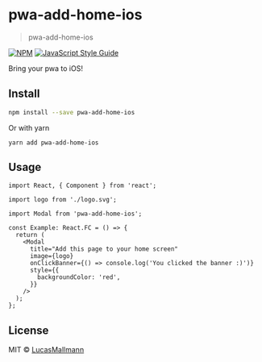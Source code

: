 # pwa-add-home-ios

> pwa-add-home-ios

[![NPM](https://img.shields.io/npm/v/test.svg)](https://www.npmjs.com/package/test) [![JavaScript Style Guide](https://img.shields.io/badge/code_style-standard-brightgreen.svg)](https://standardjs.com)

Bring your pwa to iOS!

## Install

```bash
npm install --save pwa-add-home-ios
```

Or with yarn

```
yarn add pwa-add-home-ios
```

## Usage

```tsx
import React, { Component } from 'react';

import logo from './logo.svg';

import Modal from 'pwa-add-home-ios';

const Example: React.FC = () => {
  return (
    <Modal
      title="Add this page to your home screen"
      image={logo}
      onClickBanner={() => console.log('You clicked the banner :)')}
      style={{
        backgroundColor: 'red',
      }}
    />
  );
};
```

## License

MIT © [LucasMallmann](https://github.com/LucasMallmann)
